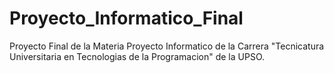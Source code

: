# Proyecto_Informatico_Final
Proyecto Final de la Materia Proyecto Informatico de la Carrera "Tecnicatura Universitaria en Tecnologias de la Programacion" de la UPSO.
